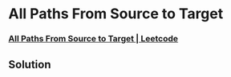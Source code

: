 # All Paths From Source to Target
### [All Paths From Source to Target | Leetcode](https://leetcode.com/problems/all-paths-from-source-to-target/)
## Solution 
```cpp

```
